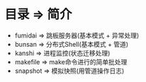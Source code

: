 # 目录 => 简介
* fumidai => 跳板服务器(基本模式 + 异常处理)
* bunsan => 分布式Shell(基本模式 + 管道)
* kanshi => 进程监控(状态迁移处理)
* makefile => make命令进行的简单批处理
* snapshot => 模拟快照(用管道操作日志)

